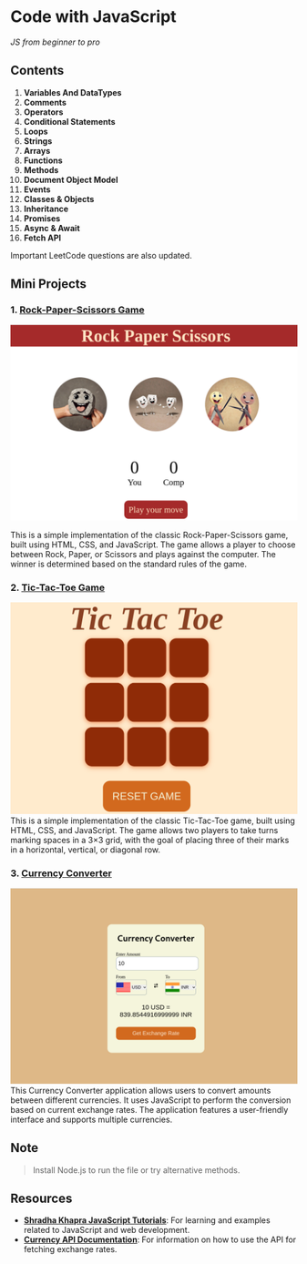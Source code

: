 # Code with JavaScript

_JS from beginner to pro_

## Contents

1. **Variables And DataTypes**
2. **Comments**
3. **Operators**
4. **Conditional Statements**
5. **Loops**
6. **Strings**
7. **Arrays**
8. **Functions**
9. **Methods**
10. **Document Object Model**
11. **Events**
12. **Classes & Objects**
13. **Inheritance**
14. **Promises**
15. **Async & Await**
16. **Fetch API**

Important LeetCode questions are also updated.

## Mini Projects

### 1. [Rock-Paper-Scissors Game](https://github.com/siya15909/RockPaperScissors)

![RockPaperScissor](/screenshots/RockPaperScissor.png)

This is a simple implementation of the classic Rock-Paper-Scissors game, built using HTML, CSS, and JavaScript. The game allows a player to choose between Rock, Paper, or Scissors and plays against the computer. The winner is determined based on the standard rules of the game.

### 2. [Tic-Tac-Toe Game](https://github.com/siya15909/TicTacToe)

![TicTacToe](/screenshots/TicTacToe.png)
This is a simple implementation of the classic Tic-Tac-Toe game, built using HTML, CSS, and JavaScript. The game allows two players to take turns marking spaces in a 3×3 grid, with the goal of placing three of their marks in a horizontal, vertical, or diagonal row.

### 3. [Currency Converter](https://github.com/siya15909/CurrencyConverter)

![CurrencyConverter](/screenshots/CurrencyConverter.png)
This Currency Converter application allows users to convert amounts between different currencies. It uses JavaScript to perform the conversion based on current exchange rates. The application features a user-friendly interface and supports multiple currencies.

## Note

> Install Node.js to run the file or try alternative methods.

## Resources

- **[Shradha Khapra JavaScript Tutorials](https://www.youtube.com/playlist?list=PLGjplNEQ1it_oTvuLRNqXfz_v_0pq6unW)**: For learning and examples related to JavaScript and web development.
- **[Currency API Documentation](https://github.com/fawazahmed0/exchange-api)**: For information on how to use the API for fetching exchange rates.
